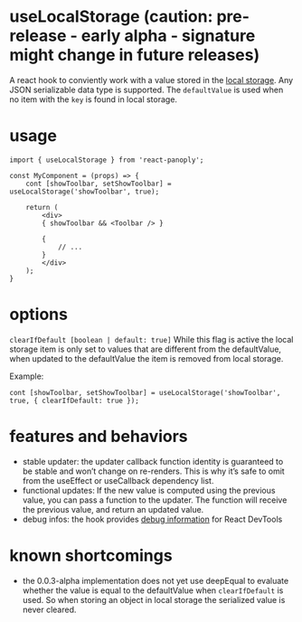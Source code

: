 # useLocalStorage (caution: pre-release - early alpha - signature might change in future releases)
A react hook to conviently work with a value stored in the [local storage](https://developer.mozilla.org/en-US/docs/Web/API/Window/localStorage).
Any JSON serializable data type is supported.
The `defaultValue` is used when no item with the `key` is found in local storage.

# usage
```
import { useLocalStorage } from 'react-panoply';

const MyComponent = (props) => {
    cont [showToolbar, setShowToolbar] = useLocalStorage('showToolbar', true);

    return (
        <div>
        { showToolbar && <Toolbar /> }

        {
            // ...
        }
        </div>
    );
}

```

# options
`clearIfDefault [boolean | default: true]` While this flag is active the local storage item is only set to values that are different from the defaultValue, when updated to the defaultValue the item is removed from local storage.

Example:
```
cont [showToolbar, setShowToolbar] = useLocalStorage('showToolbar', true, { clearIfDefault: true });

```

# features and behaviors
- stable updater: the updater callback function identity is guaranteed to be stable and won’t change on re-renders. This is why it’s safe to omit from the useEffect or useCallback dependency list.
- functional updates: If the new value is computed using the previous value, you can pass a function to the updater. The function will receive the previous value, and return an updated value.
- debug infos: the hook provides [debug information](https://reactjs.org/docs/hooks-reference.html#usedebugvalue) for React DevTools

# known shortcomings
- the 0.0.3-alpha implementation does not yet use deepEqual to evaluate whether the value is equal to the defaultValue when `clearIfDefault` is used. So when storing an object in local storage the serialized value is never cleared.
